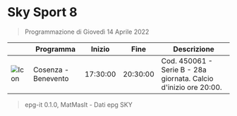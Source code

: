 # Sky Sport 8
> Programmazione di Giovedì 14 Aprile 2022

||Programma|Inizio|Fine|Descrizione|
|---|---|---|---|---|
|![Icon](https://guidatv.sky.it/uuid/e8ead37a-59cc-4ce8-a362-86da5a2872c5/cover?md5ChecksumParam=070a996f8219abea844ab985a29fc23c)|Cosenza - Benevento|17:30:00|20:30:00|Cod. 450061 - Serie B - 28a giornata. Calcio d&#039;inizio ore 20:00.



 > epg-it 0.1.0, MatMasIt - Dati epg SKY